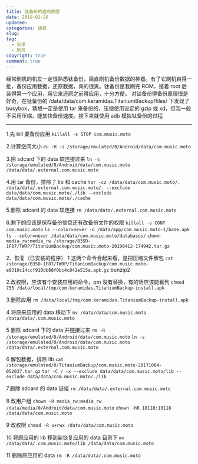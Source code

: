 ```yaml
---
title: 钛备份的逆向原理
date: 2019-02-20
updated:
categories: 搞机
slug:
tag:
  - 安卓
  - 刷机
copyright: true
comment: true
---
```


经常刷机的机友一定很熟悉钛备份，简直刷机备份数据的神器。有了它刷机爽得一批，备份应用数据，还原数据，真的很爽。钛备份是我刷完 ROM，接着 root 后装得第一个应用，用它来还原之前得应用，十分方便。
对钛备份得备份原理很是好奇，在钛备份的 /data/data/com.keramidas.TitaniumBackup/files/ 下发现了 busybox，猜想一定是使用 tar 来备份的，压缩使用设定的 gzip 或 xd，但我一般不采用压缩，能加快备份速度。接下来就使用 adb 模拟钛备份的过程

---

1.先 kill 要备份应用
`killall -s STOP com.music.moto`

2.计算空间大小
`du -H -s /storage/emulated/0/Android/data/com.music.moto`

3.把 sdcard 下的 data 软连接过来
`ln -s /storage/emulated/0/Android/data/com.music.moto /data/data/.external.com.music.moto`

4.用 tar 备份，排除了 lib 和 cache
`tar -cz /data/data/com.music.moto/. /data/data/.external.com.music.moto/. --exclude data/data/com.music.moto/./lib --exclude data/data/com.music.moto/./cache`

5.删除 sdcard 的 data 软连接
`rm /data/data/.external.com.music.moto`

6.剩下的应该是保存备份信息还有改备份文件的权限
`killall -s CONT com.music.moto`
`ls --color=never -d /data/app/com.music.moto-1/base.apk`
`ls --color=never /data/data/com.music.moto/databases/`
`chown media_rw:media_rw /storage/B35D-1F87/TWRP/TitaniumBackup/com.music.moto-20190412-174942.tar.gz`

2、恢复（已安装的程序）
1 这两个命令合起来看，是把压缩文件解包
`cat /storage/B35D-1F87/TWRP/TitaniumBackup/com.music.moto-e9310c14ccf910db88f0bc4c842e515a.apk.gz`
bunzip2

2.改权限，应该有个安装应用的命令，pm 没有替换，有的话应该能看到
`chmod 755 /data/local/tmp/com.keramidas.TitaniumBackup-install.apk`

3.删除应用
`rm /data/local/tmp/com.keramidas.TitaniumBackup-install.apk`

4 将原来应用的 data 移动下
`mv /data/data/com.music.moto /data/data/.com.music.moto`

5 删除 sdcard 下的 data 并链接过来
`rm -R /storage/emulated/0/Android/data/com.music.moto`
`ln -s /storage/emulated/0/Android/data/com.music.moto /data/data/.external.com.music.moto`

6 解包数据，排除 lib
`cat /storage/emulated/0/TitaniumBackup/com.music.moto-20171004-052037.tar.gz`
`tar -C / -x --exclude data/data/com.music.moto/lib --exclude data/data/com.music.moto/./lib`

7.删除 sdcard 的 data 链接
`rm /data/data/.external.com.music.moto`

8 改用户组
`chown -R media_rw:media_rw /data/media/0/Android/data/com.music.moto`
`chown -hR 10118:10118 /data/data/com.music.moto`

9 改权限
`chmod -R u+rwx /data/data/com.music.moto`

10 将原应用的 lib 移到新恢复应用的 data 目录下
`mv /data/data/.com.music.moto/lib /data/data/com.music.moto`

11 删除原应用的 data
`rm -R /data/data/.com.music.moto`
